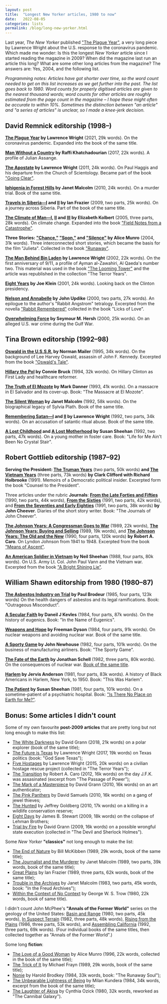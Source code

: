 ```yaml
---
layout: post
title:  "Longest New Yorker articles, 1980 to now"
date:   2022-08-05
categories: lists
permalink: /blog/long-new-yorker.html
---
```


Last year, *The New Yorker* published ["The Plague Year"](https://www.newyorker.com/magazine/2021/01/04/the-plague-year), a very long piece by Lawrence Wright about the U.S. response to the coronavirus pandemic. Which made me wonder: Is this the longest *New Yorker* article since I started reading the magazine in 2009? When did the magazine last run an article this long? What are some other long articles from the magazine? The answers are: Yes, 2004, and the following list.

*Programming notes: Articles have got shorter over time, so the word count needed to get on this list increases as we get further into the past. The list goes back to 1980. Word counts for properly digitised articles are given to the nearest thousand words; word counts for other articles are roughly estimated from the page count in the magazine – I hope these might often be accurate to within 10%. Sometimes the distinction between "an article" and "a series of articles" is unclear, so I made a knee-jerk decision.*


## David Remnick editorship (1998–)

**[The Plague Year](https://www.newyorker.com/magazine/2021/01/04/the-plague-year) by Lawrence Wright** (2021, 29k words). On the coronavirus pandemic. Expanded into the book of the same title.

**[Man Without a Country](https://www.newyorker.com/magazine/2017/08/21/julian-assange-a-man-without-a-country) by Raffi Khatchadourian** (2017, 22k words). A profile of Julian Assange.

**[The Apostate](https://www.newyorker.com/magazine/2011/02/14/the-apostate-lawrence-wright) by Lawrence Wright** (2011, 24k words). On Paul Haggis and his departure from the Church of Scientology. Became part of the book ["Going Clear"](https://en.wikipedia.org/wiki/Going_Clear_(book)).

**[Iphigenia in Forest Hills](https://www.newyorker.com/magazine/2010/05/03/iphigenia-in-forest-hills) by Janet Malcolm** (2010, 24k words). On a murder trial. Book of the same title.

**[Travels in Siberia—I](https://www.newyorker.com/magazine/2009/08/03/travels-in-siberia-i) and [II](https://www.newyorker.com/magazine/2009/08/10/travels-in-siberia-ii) by Ian Frazier** (2009, two parts, 25k words). On a journey across Siberia. Part of the book of the same title.

**[The Climate of Man—I](https://www.newyorker.com/magazine/2005/04/25/the-climate-of-man-i), [II](https://www.newyorker.com/magazine/2005/05/02/the-climate-of-man-ii) and [III](https://www.newyorker.com/magazine/2005/05/09/the-climate-of-man-iii) by Elizabeth Kolbert** (2005, three parts, 28k words). On climate change. Expanded into the book ["Field Notes from a Catastrophe"](https://en.wikipedia.org/wiki/Field_Notes_from_a_Catastrophe).

**Three Stories: ["Chance,"](https://www.newyorker.com/magazine/2004/06/14/chance) ["Soon,"](https://www.newyorker.com/magazine/2004/06/14/soon-2) and ["Silence"](https://www.newyorker.com/magazine/2004/06/14/silence-4) by Alice Munro** (2004, 31k words). Three interconnected short stories, which became the basis for the film "Julieta". Collected in the book ["Runaway"](https://en.wikipedia.org/wiki/Runaway_(book)).

**[The Man Behind Bin Laden](https://www.newyorker.com/magazine/2002/09/16/the-man-behind-bin-laden) by Lawrence Wright** (2002, 22k words). On the first anniversary of 9/11, a profile of Ayman al-Zawahiri, Al Qaeda's number two. This material was used in the book ["The Looming Tower"](https://en.wikipedia.org/wiki/The_Looming_Tower) and the article was republished in the collection "The Terror Years".

**[Eight Years](https://www.newyorker.com/magazine/2000/10/16/eight-years) by Joe Klein** (2001, 24k words). Looking back on the Clinton presidency.

**[Nelson and Annabelle](https://www.newyorker.com/magazine/2000/10/02/nelson-and-annabelle) by John Updike** (2000, two parts, 27k words). An epilogue to the author's "Rabbit Angstrom" tetralogy. Excerpted from the novella ["Rabbit Remembered"](https://en.wikipedia.org/wiki/Rabbit_Remembered) collected in the book "Licks of Love".

**[Overwhelming Force](https://www.newyorker.com/magazine/2000/05/22/overwhelming-force-2) by Seymour M. Hersh** (2000, 25k words). On an alleged U.S. war crime during the Gulf War.


## Tina Brown editorship (1992–98)

**[Oswald in the U.S.S.R.](https://www.newyorker.com/magazine/1995/04/10/oswald-in-the-ussr) by Norman Mailer** (1995, 34k words). On the background of Lee Harvey Oswald, assassin of John F. Kennedy. Excerpted from the book ["Oswald's Tale"](https://en.wikipedia.org/wiki/Oswald%27s_Tale).

**[Hillary the Pol](https://www.newyorker.com/magazine/1994/05/30/hillary-the-pol) by Connie Bruck** (1994, 32k words). On Hillary Clinton as First Lady and healthcare reformer.

**[The Truth of El Mozote](https://www.newyorker.com/magazine/1993/12/06/the-truth-of-el-mozote) by Mark Danner** (1993, 41k words). On a massacre in El Salvador and its cover-up. Book: "The Massacre at El Mozote".

**[The Silent Woman](https://www.newyorker.com/magazine/1993/08/23/the-silent-woman-i-ii-iii) by Janet Malcolm** (1992, 58k words). On the biographical legacy of Sylvia Plath. Book of the same title.

**[Remembering Satan—I](https://www.newyorker.com/magazine/1993/05/17/remembering-satan-part-i) and [II](https://www.newyorker.com/magazine/1993/05/24/remembering-satan-part-ii) by Lawrence Wright** (1992, two parts, 34k words). On an accusation of satantic ritual abuse. Book of the same title.

**[A Lost Childhood](https://www.newyorker.com/magazine/1993/01/11/a-lost-childhood) and [A Lost Motherhood](https://www.newyorker.com/magazine/1993/01/18/a-lost-motherhood) by Susan Sheehan** (1992, two parts, 47k words). On a young mother in foster care. Book: "Life for Me Ain't Been No Crystal Stair".


## Robert Gottlieb editorship (1987–92)

**Serving the President: [The Truman Years](https://www.newyorker.com/magazine/1991/03/25/serving-the-president-i-the-truman-years)** (two parts, 50k words) **and [The Vietnam Years](https://www.newyorker.com/magazine/1991/05/06/serving-the-president-i-the-vietnam-years)** (three parts, 73k words) **by Clark Clifford with Richard Holbrooke** (1991). Memoirs of a Democratic political insider. Excerpted form the book "Counsel to the President".

Three articles under the rubric **Journals**: **[From the Late Forties and Fifties](https://www.newyorker.com/magazine/1990/08/06/i-from-the-late-forties-and-the-fifties)** (1990, two parts, 44k words),  **[From the Sixties](https://www.newyorker.com/magazine/1991/01/21/from-the-sixties-i)** (1991, two parts, 42k words), and **[From the Seventies and Early Eighties](https://www.newyorker.com/magazine/1991/08/12/from-the-seventies-and-early-eighties-i)** (1991, two parts, 38k words) **by John Cheever**. Diaries of the short story writer. Book: "The Journals of John Cheever".

**[The Johnson Years: A Congressman Goes to War](https://www.newyorker.com/magazine/1989/11/06/the-johnson-years-a-congressman-goes-to-war)** (1989, 22k words), **[The Johnson Years: Buying and Selling](https://www.newyorker.com/magazine/1989/12/18/the-johnson-years-buying-and-selling)** (1989, 19k words), and **[The Johnson Years: The Old and the New](https://www.newyorker.com/magazine/1990/01/15/the-johnson-years-the-old-and-the-new-i-the-opponent)** (1990, four parts, 120k words) **by Robert A. Caro**. On Lyndon Johnson from 1941 to 1948. Excerpted from the book ["Means of Ascent"](https://en.wikipedia.org/wiki/The_Years_of_Lyndon_Johnson#Book_Two:_Means_of_Ascent_(1990)).

**[An American Soldier in Vietnam](https://www.newyorker.com/magazine/1988/06/20/an-american-soldier-in-vietnam-i-the-rooster-and-the-tiger) by Neil Sheehan** (1988, four parts, 80k words). On U.S. Army Lt. Col. John Paul Vann and the Vietnam war. Excerpted from the book ["A Bright Shining Lie"](https://en.wikipedia.org/wiki/A_Bright_Shining_Lie).


## William Shawn editorship from 1980 (1980–87)

**[The Asbestos Industry on Trial](https://www.newyorker.com/magazine/1985/06/10/the-asbestos-industry-on-trial-i-a-failure-to-warn) by Paul Brodeur** (1985, four parts, 123k words) On the health dangers of asbestos and its legal ramifications. Book: "Outrageous Misconduct".

**[A Secular Faith](https://www.newyorker.com/magazine/1984/10/08/i-a-secular-faith) by Daneil J Kevles** (1984, four parts, 87k words). On the history of eugenics. Book: "In the Name of Eugenics".

**[Weapons and Hope](https://www.newyorker.com/magazine/1984/02/06/weapons-and-hope-i-questions) by Freeman Dyson** (1984, four parts, 91k words). On nuclear weapons and avoiding nuclear war. Book of the same title.

**[A Sporty Game](https://www.newyorker.com/magazine/1982/06/14/a-sporty-game-i-betting-the-company) by John Newhouse** (1982, four parts, 101k words). On the business of manufacturing airliners. Book: "The Sporty Game".

**[The Fate of the Earth](https://www.newyorker.com/magazine/1982/02/01/the-fate-of-the-earth-a-republic-of-insects-and-grass) by Jonathan Schell** (1982, three parts, 80k words). On the consequences of nuclear war. [Book of the same title](https://en.wikipedia.org/wiki/The_Fate_of_the_Earth).

**[Harlem](https://www.newyorker.com/magazine/1981/06/29/harlem-i-the-journey-uptown) by Jervis Anderson** (1981, four parts, 83k words). A history of Black Americans in Harlem, New York, to 1950. Book: "This Was Harlem".

**[The Patient](https://www.newyorker.com/magazine/1981/05/25/the-patient) by Susan Sheehan** (1981, four parts, 101k words). On a sometime-patient of a psychiatric hospital. Book: ["Is There No Place on Earth for Me?"](https://en.wikipedia.org/wiki/Is_There_No_Place_on_Earth_for_Me%3F).


## Bonus: Some articles I didn't count

Some of my own favourite **post-2009 articles** that are pretty long but not long enough to make this list:
* [The White Darkness](https://www.newyorker.com/magazine/2018/02/12/the-white-darkness) by David Grann (2018, 21k words) on a polar explorer (book of the same title);
* [The Future is Texas](https://www.newyorker.com/magazine/2017/07/10/americas-future-is-texas) by Lawrence Wright (2017, 19k words) on Texas politics (book: "God Save Texas");
* [Five Hostages](https://www.newyorker.com/magazine/2015/07/06/five-hostages) by Lawrence Wright (2015, 20k words) on a civilian hostage rescue project (collected in "The Terror Years");
* [The Transition](https://www.newyorker.com/magazine/2012/04/02/the-transition) by Robert A. Caro (2012, 16k words) on the day J.F.K. was assasinated (excerpt from "The Passage of Power");
* [The Mark of a Masterpiece](https://www.newyorker.com/magazine/2010/07/12/the-mark-of-a-masterpiece) by David Grann (2010, 16k words) on an art authenticator;
* [The Pink Panthers](https://www.newyorker.com/magazine/2010/04/12/the-pink-panthers) by David Samuels (2010, 16k words) on a gang of jewel thieves;
* [The Hunted](https://www.newyorker.com/magazine/2010/04/05/the-hunted) by Jeffrey Goldberg (2010, 17k words) on a killing in a wildlife conservation reserve;
* [Eight Days](https://www.newyorker.com/magazine/2009/09/21/eight-days) by James B. Stewart (2009, 18k words) on the collapse of Lehman Brothers;
* [Trial by Fire](https://www.newyorker.com/magazine/2009/09/07/trial-by-fire) by David Grann (2009, 16k words) on a possible wrongful state execution (collected in "The Devil and Sherlock Holmes").

Some *New Yorker* **"classics"** not long enough to make the list:
* [The End of Nature](https://www.newyorker.com/magazine/1989/09/11/the-end-of-nature) by Bill McKibben (1989, 29k words, book of the same title);
* [The Journalist and the Murderer](https://www.newyorker.com/magazine/1989/03/13/the-journalist-and-the-murderer-i) by Janet Malcolm (1989, two parts, 39k words, book of the same title);
* [Great Plains](https://www.newyorker.com/magazine/1989/02/20/i-great-plains) by Ian Frazier (1989, three parts, 62k words, book of the same title);
* [Trouble in the Archives](https://www.newyorker.com/magazine/1983/12/05/trouble-in-the-archives-i) by Janet Malcolm (1983, two parts, 45k words, book: "In the Freud Archives");
* [Within the Context of No Context](https://www.newyorker.com/magazine/1980/11/17/within-the-context-of-no-context) by George W. S. Trow (1980, 22k words, book of same title).

I didn't count John McPhee's **"Annals of the Former World"** series on the geology of the United States: [Basin and Range](https://www.newyorker.com/magazine/1980/10/20/i-basin-and-range) (1980, two parts, 45k words), [In Suspect Terrain](https://www.newyorker.com/magazine/1982/09/13/i-in-suspect-terrain) (1982, three parts, 48k words), [Rising from the Plains](https://www.newyorker.com/magazine/1986/02/24/rising-from-the-plains) (1986, three parts, 53k words), and [Assembling California](https://www.newyorker.com/magazine/1992/09/07/assembling-california-part-i) (1992, three parts, 69k words). (Four individual books of the same titles, then collected together as "Annals of the Former World".)

Some long **fiction**:
* [The Love of a Good Woman](https://www.newyorker.com/magazine/1996/12/23/the-love-of-a-good-woman) by Alice Munro (1996, 22k words, collected in the book of the same title);
* [The Trick of It](https://www.newyorker.com/magazine/1989/08/14/the-trick-of-it) by Michael Frayn (1989, 29k words, book of the same title);
* [Nonie](https://www.newyorker.com/magazine/1984/03/05/nonie) by Harold Brodkey (1984, 33k words, book: "The Runaway Soul");
* [The Unbearable Lightness of Being](https://www.newyorker.com/magazine/1984/03/19/the-unbearable-lightness-of-being) by Milan Kundera (1984, 34k words, excerpt from the book of the same title);
* [The Laughter of Akiva](https://www.newyorker.com/magazine/1980/11/10/the-laughter-of-akiva) by Cynthia Ozick (1980, 32k words, reworked as "The Cannibal Galaxy").

